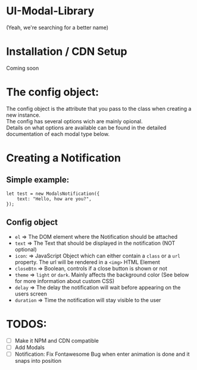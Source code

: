 # UI-Modal-Library

(Yeah, we're searching for a better name)

# Installation / CDN Setup

Coming soon

# The config object:

The config object is the attribute that you pass to the class when creating a new instance.  
The config has several options wich are mainly opional.  
Details on what options are available can be found in the detailed documentation of each modal type below.

# Creating a Notification

## Simple example:

```
let test = new ModalsNotification({
    text: "Hello, how are you?",
});
```

## Config object

-   `el` => The DOM element where the Notification should be attached
-   `text` => The Text that should be displayed in the notification (NOT optional)
-   `icon`: => JavaScript Object which can either contain a `class` or a `url` property. The url will be rendered in a `<img>` HTML Element
-   `closeBtn` => Boolean, controls if a close button is shown or not
-   `theme` => `light` or `dark`. Mainly affects the background color (See below for more information about custom CSS)
-   `delay` => The delay the notification will wait before appearing on the users screen
-   `duration` => Time the notification will stay visible to the user

# TODOS:

-   [ ] Make it NPM and CDN compatible
-   [ ] Add Modals
-   [ ] Notification: Fix Fontawesome Bug when enter animation is done and it snaps into position
